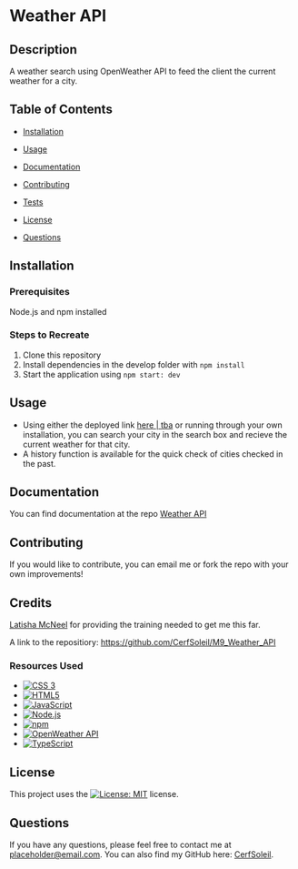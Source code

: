 # Weather API


  ## Description
  A weather search using OpenWeather API to feed the client the current weather for a city.


  ## Table of Contents

  - [Installation](#installation)

  - [Usage](#usage)

  - [Documentation](#documentation)

  - [Contributing](#contributing)

  - [Tests](#tests)

  - [License](#license)

  - [Questions](#questions)


  ## Installation

  ### Prerequisites
  Node.js and npm installed

  ### Steps to Recreate
  1. Clone this repository
  2. Install dependencies in the develop folder with `npm install`
  3. Start the application using `npm start: dev`


  ## Usage
  * Using either the deployed link [here | tba](example.com) or running through your own installation, you can search your city in the search box and recieve the current weather for that city.
  * A history function is available for the quick check of cities checked in the past.


  ## Documentation

  You can find documentation at the repo [Weather API](https://github.com/CerfSoleil/M9_Weather_API)


  ## Contributing

  If you would like to contribute, you can email me or fork the repo with your own improvements!


  ## Credits

  [Latisha McNeel](https://github.com/lmcneel) for providing the training needed to get me this far.

  A link to the repositiory: https://github.com/CerfSoleil/M9_Weather_API
  
  ### Resources Used
  * [![CSS 3](https://img.shields.io/badge/CSS3-1572B6?style=for-the-badge&logo=css3&logoColor=white)](https://www.w3schools.com/css/css_intro.asp)
  * [![HTML5](https://img.shields.io/badge/HTML5-E34F26?style=for-the-badge&logo=html5&logoColor=white)](https://html.com/html5)
  * [![JavaScript](https://img.shields.io/badge/JavaScript-F7DF1E?style=for-the-badge&logo=javascript&logoColor=black)](https://www.javascript.com)
  * [![Node.js](https://img.shields.io/badge/Node.js-339933?style=for-the-badge&logo=node.js&logoColor=white)](https://nodejs.org)
  * [![npm](https://img.shields.io/badge/npm-CB3837?style=for-the-badge&logo=npm&logoColor=white)](https://www.npmjs.com)
  * [![OpenWeather API](https://img.shields.io/badge/OpenWeather%20API-FFA500?style=for-the-badge&logo=openweathermap&logoColor=white)](https://openweathermap.org/api)
  * [![TypeScript](https://img.shields.io/badge/TypeScript-3178C6?style=for-the-badge&logo=typescript&logoColor=white)](https://www.typescriptlang.org)


  ## License

  This project uses the [![License: MIT](https://img.shields.io/badge/License-MIT-yellow.svg)](https://opensource.org/licenses/MIT) license.



  ## Questions

If you have any questions, please feel free to contact me at placeholder@email.com. You can also find my GitHub here: [CerfSoleil](https://github.com/CerfSoleil).
